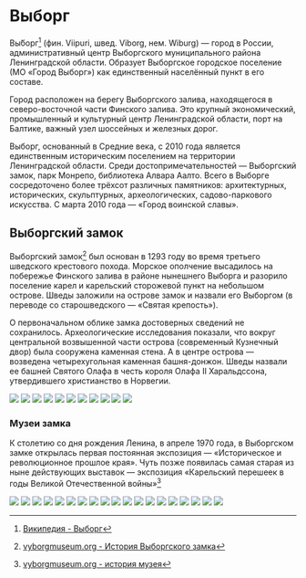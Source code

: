 # Выборг

Вы́борг[^Выборг] (фин. Viipuri, швед. Viborg, нем. Wiburg) — город в России, административный центр Выборгского муниципального района Ленинградской области. Образует Выборгское городское поселение (МО «Город Выборг») как единственный населённый пункт в его составе.

Город расположен на берегу Выборгского залива, находящегося в северо-восточной части Финского залива. Это крупный экономический, промышленный и культурный центр Ленинградской области, порт на Балтике, важный узел шоссейных и железных дорог.

Выборг, основанный в Средние века, с 2010 года является единственным историческим поселением на территории Ленинградской области. Среди достопримечательностей — Выборгский замок, парк Монрепо, библиотека Алвара Аалто. Всего в Выборге сосредоточено более трёхсот различных памятников: архитектурных, исторических, скульптурных, археологических, садово-паркового искусства. С марта 2010 года — «Город воинской славы».

[^Выборг]: [Википедия - Выборг](https://ru.wikipedia.org/wiki/%D0%92%D1%8B%D0%B1%D0%BE%D1%80%D0%B3)
<!--
## Прогулка по городу

![](images/IMG20240504124735.jpg)
![](images/IMG20240504124739.jpg)
![](images/IMG20240504124740.jpg)
![](images/IMG20240504124957.jpg)
![](images/IMG20240504125000.jpg)
![](images/IMG20240504130020.jpg)
![Якоря Холла](images/IMG20240504125104.jpg)
Якоря Холла

### Башня Ратуши

Башня Ратуши[^Башня Ратуши] — это одна из главных достопримечательностей старинного города Выборг. Она была построена в XIV веке и долгое время служила оборонительным сооружением.

В настоящее время в башне находится небольшой музей, который знакомит посетителей с историей и архитектурой этого здания. Кроме того, на верхнем этаже башни расположены панорамные окна, откуда открывается прекрасный вид на исторический центр города.

[^Башня Ратуши]: [Википедия - Башня Ратуши](https://ru.wikipedia.org/wiki/%D0%91%D0%B0%D1%88%D0%BD%D1%8F_%D0%A0%D0%B0%D1%82%D1%83%D1%88%D0%B8_(%D0%92%D1%8B%D0%B1%D0%BE%D1%80%D0%B3))

![](images/IMG20240504130158.jpg)
![](images/IMG20240504130203.jpg)


### Дом купеческой гильдии

Дом купеческой гильдии Святого Духа[^Дом купеческой гильдии] — старинное здание в центре Выборга на углу Выборгской улицы (дом 8) и улицы Новой Заставы, средневековый памятник архитектуры.

[^Дом купеческой гильдии]: [Википедия - Дом купеческой гильдии Святого Духа](https://ru.wikipedia.org/wiki/%D0%94%D0%BE%D0%BC_%D0%BA%D1%83%D0%BF%D0%B5%D1%87%D0%B5%D1%81%D0%BA%D0%BE%D0%B9_%D0%B3%D0%B8%D0%BB%D1%8C%D0%B4%D0%B8%D0%B8_%D0%A1%D0%B2%D1%8F%D1%82%D0%BE%D0%B3%D0%BE_%D0%94%D1%83%D1%85%D0%B0)

![](images/IMG20240504130633.jpg)
![](images/IMG20240504130644.jpg)
![](images/IMG20240504130818.jpg)
![](images/IMG20240504142303.jpg)
![](images/IMG20240504142320.jpg)
![](images/IMG20240504142438.jpg)
![](images/IMG20240504142623.jpg)
![](images/IMG20240504143545.jpg)
![](images/IMG20240504153212.jpg)
![](images/IMG20240504153459.jpg)

### Кордегардия

![](images/IMG20240504154057.jpg)

### Анненские укрепления

Анненские укрепления[^Анненские укрепления] (Корон-Санкт-Анна) — бастионная крепость, редкий памятник русского оборонного зодчества второй четверти XVIII века. Самое значительное фортификационное сооружение XVIII века в Выборге. Также назывались Короно-Санкт-Анская крепость или Анненкрон (нем. Annenkrone — Корона Святой Анны) в честь императрицы Анны Иоанновны.

[^Анненские укрепления]: [Википедия - Анненские укрепления](https://ru.wikipedia.org/wiki/%D0%90%D0%BD%D0%BD%D0%B8%D0%BD%D1%81%D0%BA%D0%B8%D0%B5_%D1%83%D0%BA%D1%80%D0%B5%D0%BF%D0%BB%D0%B5%D0%BD%D0%B8%D1%8F)

![](images/IMG20240504154117.jpg)
![](images/IMG20240504154222.jpg)
![](images/IMG20240504154225.jpg)
![](images/IMG20240504154229.jpg)
![](images/IMG20240504154407.jpg)
![](images/IMG20240504154412.jpg)
![](images/IMG20240504154420.jpg)
![](images/IMG20240504154432.jpg)
![](images/IMG20240505153037.jpg)
![](images/IMG20240505163839.jpg)
![](images/IMG20240505152554.jpg)

### Самый старый жилой дом в России

Дом горожанина[^Дом горожанина] — Невысокий двухэтажный дом башенного типа с подвалом и толстыми стенами, сложенными из гранитных валунов, наряду со сходными усадьбой бюргера, домом купеческой гильдии Святого Духа и ещё одним гильдейским домом, входит в четвёрку маленьких частных «крепостей» XIV—XVII веков, средневековых бюргерских домов, которые на территории России можно увидеть только в Выборге.

[^Дом горожанина]: [Википедия - Дом горожанина](https://ru.wikipedia.org/wiki/%D0%94%D0%BE%D0%BC_%D0%B3%D0%BE%D1%80%D0%BE%D0%B6%D0%B0%D0%BD%D0%B8%D0%BD%D0%B0_(%D0%92%D1%8B%D0%B1%D0%BE%D1%80%D0%B3))

![](images/IMG20240505164709.jpg)
![](images/IMG20240505164656.jpg)

### Красивые развалины

![](images/IMG20240505165112.jpg)
![](images/IMG20240505165119.jpg)

### Речной порт

![](images/IMG20240505165737.jpg)
![](images/IMG20240505165805.jpg)

![](images/IMG20240505170332.jpg)
![](images/IMG20240506085337.jpg)
![](images/IMG20240506085345.jpg)
![](images/IMG20240504153452.jpg)






## Парк Монрепо

Монрепо́[^Монрепо] (фр. Mon Repos — «мой покой», «моё отдохновение») — скальный пейзажный парк на берегу бухты Защитной Выборгского залива, на острове Твердыш в северной части города Выборга в Ленинградской области. Официальное наименование — Государственный историко-архитектурный и природный музей-заповедник «Парк Монрепо». Находится в Петровском микрорайоне Выборга, рядом с Северным и Выборгским посёлками.

[^Монрепо]: [Википедия - Монрепо](https://ru.wikipedia.org/wiki/%D0%9C%D0%BE%D0%BD%D1%80%D0%B5%D0%BF%D0%BE)

### Главные ворота

Въездные деревянные ворота в неоготическом стиле, украшенные стрельчатыми башнями и металлическим декором. Воссозданы в ходе реставрации.

![](images/IMG20240504160906.jpg)

### Камень китайского зонтика

Восточный мудрец Вэнь Чженьхэн говорил: «Один валун должен явить красоту тысячи пиков». Такой красавец-валун есть и в парке Монрепо. К нему приведет тропинка, которая уходит вправо от входных ворот.[^Камень китайского зонтика]

[^Камень китайского зонтика]: [monreposmuseum.ru - Камень китайского зонтика](https://monreposmuseum.ru/obekty-parka/kamen-kitajskogo-zontika/)

![](images/IMG20240504161219.jpg)

### Обелиск братьям Броглио

![](images/IMG20240504162347.jpg)
![](images/IMG20240504162423.jpg)
![](images/IMG20240504162500.jpg)

### Погреб-ледник

![](images/IMG20240504165641.jpg)
![](images/IMG20240504170609.jpg)
![](images/IMG20240504170611.jpg)

### Дом садовника

![](images/IMG20240504165452.jpg)

### Капелла Людвигсбург на острове Людвигштайн»

![](images/IMG20240504171234.jpg)

### Хижина отшельника

![](images/IMG20240504172311.jpg)
![](images/IMG20240504173811.jpg)

### Грот Желаний

![](images/IMG20240504172654.jpg)

### Край света

![](images/IMG20240504173241.jpg)
![](images/IMG20240504173200.jpg)
![](images/IMG20240504172840.jpg)

### Храм Нептуна

![](images/IMG20240504174636.jpg)
![](images/IMG20240504161002.jpg)
![](images/IMG20240504161830.jpg)
![](images/IMG20240504162053.jpg)
![](images/IMG20240504162059.jpg)
![](images/IMG20240504162210.jpg)
![](images/IMG20240504172527.jpg)
![](images/IMG20240504172758.jpg)
![](images/IMG20240504164147.jpg)
![](images/IMG20240504164152.jpg)
![](images/IMG20240504162253.jpg)


 -->


## Выборгский замок

Выборгский замок[^Выборгский замок] был основан в 1293 году во время третьего шведского крестового похода. Морское ополчение высадилось на побережье Финского залива в районе нынешнего Выборга и разорило поселение карел и карельский сторожевой пункт на небольшом острове. Шведы заложили на острове замок и назвали его Выборгом (в переводе со старошведского — «Святая крепость»).

О первоначальном облике замка достоверных сведений не сохранилось. Археологические исследования показали, что вокруг центральной возвышенной части острова (современный Кузнечный двор) была сооружена каменная стена. А в центре острова — возведена четырехугольная каменная башня-донжон. Шведы назвали ее башней Святого Олафа в честь короля Олафа II Харальдссона, утвердившего христианство в Норвегии.

[^Выборгский замок]: [vyborgmuseum.org - История Выборгского замка](http://vyborgmuseum.org/history/)

![](images/IMG20240504153050.jpg)
![](images/IMG20240504153217.jpg)
![](images/IMG20240504153321.jpg)
![](images/IMG20240504184458_BURST000_COVER.jpg)
![](images/IMG20240505114104.jpg)
![](images/IMG20240505112017.jpg)
![](images/IMG20240505113725.jpg)
![](images/IMG20240505113735.jpg)
![](images/IMG20240505113743.jpg)
![](images/IMG20240505113957.jpg)
![](images/IMG20240505114057.jpg)



### Музеи замка

К столетию со дня рождения Ленина, в апреле 1970 года, в Выборгском замке открылась первая постоянная экспозиция — «Историческое и революционное прошлое края». Чуть позже появилась самая старая из ныне действующих выставок — экспозиция «Карельский перешеек в годы Великой Отечественной войны»[^История музея]

[^История музея]: [vyborgmuseum.org - история музея](http://vyborgmuseum.org/history/museum/)

![](images/IMG20240505115615.jpg)
![](images/IMG20240505120453.jpg)
![](images/IMG20240505120616.jpg)
![](images/IMG20240505120752.jpg)
![](images/IMG20240505121334.jpg)
![](images/IMG20240505111353.jpg)
![](images/IMG20240505111751.jpg)
![](images/IMG20240505111858.jpg)
![](images/IMG20240505112348.jpg)
![](images/IMG20240505112609.jpg)
![](images/IMG20240505112830.jpg)
![](images/IMG20240505112947.jpg)
![](images/IMG20240505113115.jpg)
![](images/IMG20240505113244.jpg)
![](images/IMG20240505113350.jpg)
![](images/IMG20240505115454.jpg)
![](images/IMG20240505115459.jpg)
![](images/IMG20240505115521.jpg)
![](images/IMG20240505115157.jpg)


<!--


## Сваргас
![](images/IMG20240505125833.jpg)
![](images/IMG20240505125432.jpg)
![](images/IMG20240505130401.jpg)
![](images/IMG20240505130917.jpg)
![](images/IMG20240505130951.jpg)
![](images/IMG20240505131856.jpg)
![](images/IMG20240505131922.jpg)
![](images/IMG20240505132102.jpg)
![](images/IMG20240505132626.jpg)
![](images/IMG20240505133508.jpg)
![](images/IMG20240505133509.jpg)
![](images/IMG20240505133511.jpg)
![](images/IMG20240505133608.jpg)
![](images/IMG20240505133732.jpg)
![](images/IMG20240505133804.jpg)
![](images/IMG20240505134055_03.jpg)
![](images/IMG20240505134116.jpg)
![](images/IMG20240505134203.jpg)
![](images/IMG20240505135430_03.jpg)
![](images/IMG20240505140418.jpg)
![](images/IMG20240505140619.jpg)
![](images/IMG20240505142200.jpg)
![](images/IMG20240505142201.jpg)
![](images/IMG20240505144442.jpg)
![](images/IMG20240505134056.jpg)


 -->

